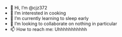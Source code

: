 - 👋 Hi, I’m @cjz372
- 👀 I’m interested in cooking
- 🌱 I’m currently learning to sleep early
- 💞️ I’m looking to collaborate on nothing in particular
- 📫 How to reach me: Uhhhhhhhhhhh

<!---
cjz372/cjz372 is a ✨ special ✨ repository because its `README.md` (this file) appears on your GitHub profile.
You can click the Preview link to take a look at your changes.
--->
